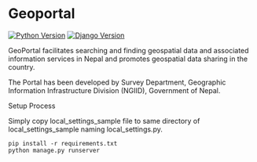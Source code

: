 # Geoportal

[![Python Version](https://img.shields.io/badge/python-3.6-brightgreen.svg)](https://python.org)
[![Django Version](https://img.shields.io/badge/django-3-brightgreen.svg)](https://djangoproject.com)



GeoPortal facilitates searching and finding geospatial data and associated information services in Nepal and promotes geospatial data sharing in the country.

The Portal has been developed by Survey Department, Geographic Information Infrastructure Division (NGIID), Government of Nepal.

Setup Process

Simply copy local_settings_sample file to same directory of local_settings_sample naming local_settings.py.


```
pip install -r requirements.txt
python manage.py runserver
```
